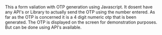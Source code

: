 This a form valiation with OTP generation using Javascript. 
It dosent have any API's or Library to actually send the OTP using the number entered. 
As far as the OTP is concerned it is a 4 digit numeric otp that is been generated. 
The OTP is displayed on the screen for demonstration purposes. But can be done using API's available.
